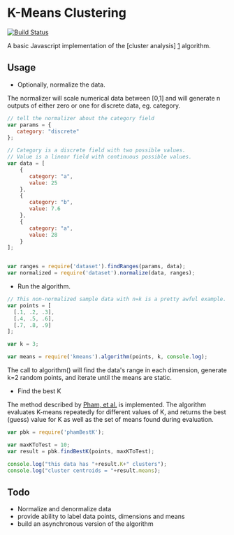 K-Means Clustering
==================
[![Build Status](https://travis-ci.org/jbeuckm/K-Means.png)](https://travis-ci.org/jbeuckm/K-Means)

A basic Javascript implementation of the [cluster analysis] [1] algorithm.

  [1]: http://en.wikipedia.org/wiki/K-means_clustering "wikipedia article"

Usage
-----

* Optionally, normalize the data.

The normalizer will scale numerical data between [0,1] and will generate n outputs of either zero or one for discrete data, eg. category.

```javascript
// tell the normalizer about the category field
var params = {
   category: "discrete"
};

// Category is a discrete field with two possible values.
// Value is a linear field with continuous possible values.
var data = [
    {
       category: "a",
       value: 25
    },
    {
       category: "b",
       value: 7.6
    },
    {
       category: "a",
       value: 28
    }
];


var ranges = require('dataset').findRanges(params, data);
var normalized = require('dataset').normalize(data, ranges);
```


* Run the algorithm.

```javascript
// This non-normalized sample data with n=k is a pretty awful example.
var points = [
  [.1, .2, .3],
  [.4, .5, .6],
  [.7, .8, .9]
];

var k = 3;

var means = require('kmeans').algorithm(points, k, console.log);
```

The call to algorithm() will find the data's range in each dimension, generate k=2 random points, and iterate until the means are static.

* Find the best K

The method described by [Pham, et al.](http://www.ee.columbia.edu/~dpwe/papers/PhamDN05-kmeans.pdf) is implemented.
The algorithm evaluates K-means repeatedly for different values of K, and returns the best (guess) value for K as well as the set of means found during evaluation.

```javascript
var pbk = require('phamBestK');

var maxKToTest = 10;
var result = pbk.findBestK(points, maxKToTest);

console.log("this data has "+result.K+" clusters");
console.log("cluster centroids = "+result.means);
```

Todo
----

* Normalize and denormalize data
* provide ability to label data points, dimensions and means
* build an asynchronous version of the algorithm
